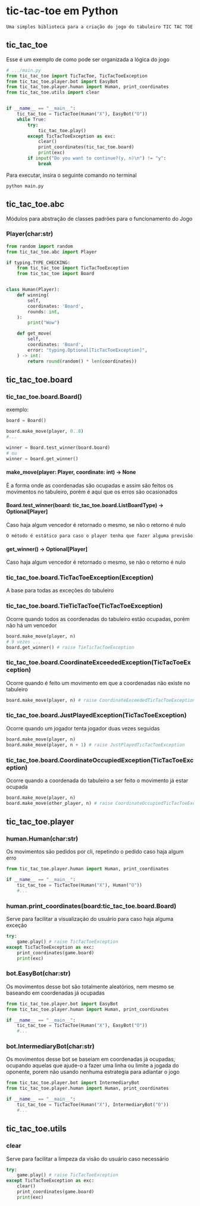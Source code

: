 # tic-tac-toe em Python

`Uma simples biblioteca para a criação do jogo do tabuleiro TIC TAC TOE`

## tic_tac_toe

Esse é um exemplo de como pode ser organizada a lógica do jogo

```python
# .../main.py
from tic_tac_toe import TicTacToe, TicTacToeException
from tic_tac_toe.player.bot import EasyBot
from tic_tac_toe.player.human import Human, print_coordinates
from tic_tac_toe.utils import clear


if __name__ == "__main__":
    tic_tac_toe = TicTacToe(Human("X"), EasyBot("O"))
    while True:
        try:
            tic_tac_toe.play()
        except TicTacToeException as exc:
            clear()
            print_coordinates(tic_tac_toe.board)
            print(exc)
        if input("Do you want to continue?(y, n)\n") != "y":
            break


```

Para executar, insira o seguinte comando no terminal

```python main.py```

## tic_tac_toe.abc

Módulos para abstração de classes padrões para o funcionamento do Jogo

### Player(char:str)

```python
from random import random
from tic_tac_toe.abc import Player

if typing.TYPE_CHECKING:
    from tic_tac_toe import TicTacToeException
    from tic_tac_toe import Board


class Human(Player):
    def winning(
        self,
        coordinates: 'Board',
        rounds: int,
    ):
        print("Wow")

    def get_move(
        self,
        coordinates: 'Board',
        error: "typing.Optional[TicTacToeException]",
    ) -> int:
        return round(random() * len(coordinates))
```

## tic_tac_toe.board

### tic_tac_toe.board.Board()

exemplo:

```python
board = Board()

board.make_move(player, 0..8)
#...

winner = Board.test_winner(board.board)
# ou
winner = board.get_winner()
```

#### make_move(player: Player, coordinate: int) -> None

È a forma onde as coordenadas são ocupadas e assim são feitos os movimentos no tabuleiro, porém é aqui que os erros são ocasionados

#### Board.test_winner(board: tic_tac_toe.board.ListBoardType) -> Optional[Player]

Caso haja algum vencedor é retornado o mesmo, se não o retorno é nulo

`O método é estático para caso o player tenha que fazer alguma previsão`

#### get_winner() -> Optional[Player]

Caso haja algum vencedor é retornado o mesmo, se não o retorno é nulo

### tic_tac_toe.board.TicTacToeException(Exception)

A base para todas as exceções do tabuleiro

### tic_tac_toe.board.TieTicTacToe(TicTacToeException)

Ocorre quando todos as coordenadas do tabuleiro estão ocupadas, porém não há um vencedor

```python
board.make_move(player, n)
# 9 vezes ...
board.get_winner() # raise TieTicTacToeException
```

### tic_tac_toe.board.CoordinateExceededException(TicTacToeException)

Ocorre quando é feito um movimento em que a coordenadas não existe no tabuleiro

```python
board.make_move(player, n) # raise CoordinateExceededTicTacToeException
```

### tic_tac_toe.board.JustPlayedException(TicTacToeException)

Ocorre quando um jogador tenta jogador duas vezes seguidas

```python
board.make_move(player, n)
board.make_move(player, n + 1) # raise JustPlayedTicTacToeException
```

### tic_tac_toe.board.CoordinateOccupiedException(TicTacToeException)

Ocorre quando a coordenada do tabuleiro a ser feito o movimento já estar ocupada

```python
board.make_move(player, n)
board.make_move(other_player, n) # raise CoordinateOccupiedTicTacToeException
```

## tic_tac_toe.player

### human.Human(char:str)

Os movimentos são pedidos por cli, repetindo o pedido caso haja algum erro

```python
from tic_tac_toe.player.human import Human, print_coordinates

if __name__ == "__main__":
    tic_tac_toe = TicTacToe(Human("X"), Human("O"))
    #...
```

### human.print_coordinates(board:tic_tac_toe.board.Board)

Serve para facilitar a visualização do usuário para caso haja alguma exceção

```python
try:
    game.play() # raise TicTacToeException
except TicTacToeException as exc:
    print_coordinates(game.board)
    print(exc)
```

### bot.EasyBot(char:str)

Os movimentos desse bot são totalmente aleatórios, nem mesmo se baseando em coordenadas já ocupadas

```python
from tic_tac_toe.player.bot import EasyBot
from tic_tac_toe.player.human import Human, print_coordinates

if __name__ == "__main__":
    tic_tac_toe = TicTacToe(Human("X"), EasyBot("O"))
    #...
```

### bot.IntermediaryBot(char:str)

Os movimentos desse bot se baseiam em coordenadas já ocupadas, ocupando aquelas que ajude-o a fazer uma linha ou limite a jogada do oponente, porem não usando nenhuma estrategia para adiantar o jogo

```python
from tic_tac_toe.player.bot import IntermediaryBot
from tic_tac_toe.player.human import Human, print_coordinates

if __name__ == "__main__":
    tic_tac_toe = TicTacToe(Human("X"), IntermediaryBot("O"))
    #...
```

## tic_tac_toe.utils

### clear

Serve para facilitar a limpeza da visão do usuário caso necessário

```python
try:
    game.play() # raise TicTacToeException
except TicTacToeException as exc:
    clear()
    print_coordinates(game.board)
    print(exc)
```